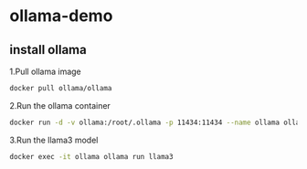 # ollama-demo

## install ollama

1.Pull ollama image

```sh
docker pull ollama/ollama
```

2.Run the ollama container

```sh
docker run -d -v ollama:/root/.ollama -p 11434:11434 --name ollama ollama/ollama
```

3.Run the llama3 model

```sh
docker exec -it ollama ollama run llama3
```
